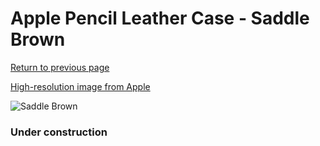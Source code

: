 # Apple Pencil Leather Case - Saddle Brown

[Return to previous page](/pencil)

[High-resolution image from Apple](https://store.storeimages.cdn-apple.com/8756/as-images.apple.com/is/MQ0V2?wid=4500&hei=4500&fmt=png)

<div style="width: 384px"><img src="/everypreview/MQ0V2.png" alt="Saddle Brown"></div>

### Under construction
